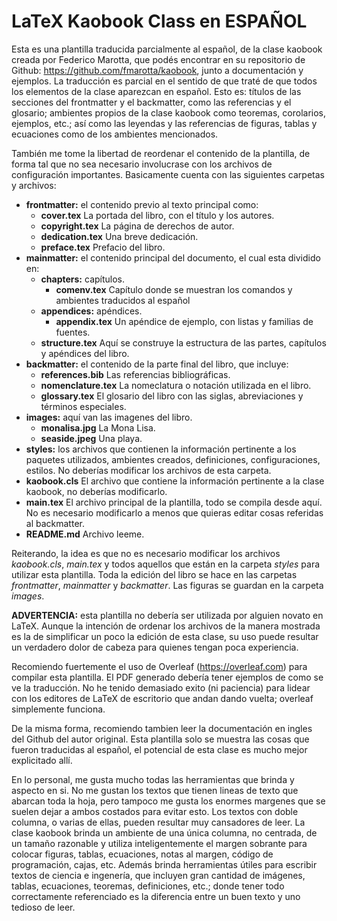 # LaTeX Kaobook Class en ESPAÑOL

Esta es una plantilla traducida parcialmente al español, de la clase kaobook creada por Federico Marotta, que podés encontrar en su repositorio de Github: <https://github.com/fmarotta/kaobook>, junto a documentación y ejemplos. La traducción es parcial en el sentido de que traté de que todos los elementos de la clase aparezcan en español. Esto es: títulos de las secciones del frontmatter y el backmatter, como las referencias y el glosario; ambientes propios de la clase kaobook como teoremas, corolarios, ejemplos, etc.; así como las leyendas y las referencias de figuras, tablas y ecuaciones como de los ambientes mencionados.

También me tome la libertad de reordenar el contenido de la plantilla, de forma tal que no sea necesario involucrase con los archivos de configuración importantes. Basicamente cuenta con las siguientes carpetas y archivos:

- **frontmatter:** el contenido previo al texto principal como:
  - **cover.tex** La portada del libro, con el título y los autores.
  - **copyright.tex** La página de derechos de autor.
  - **dedication.tex** Una breve dedicación.
  - **preface.tex** Prefacio del libro.
- **mainmatter:** el contenido principal del documento, el cual esta dividido en:
  - **chapters:** capítulos.
    - **comenv.tex** Capítulo donde se muestran los comandos y ambientes traducidos al español
  - **appendices:** apéndices.
    - **appendix.tex** Un apéndice de ejemplo, con listas y familias de fuentes.
  - **structure.tex** Aquí se construye la estructura de las partes, capítulos y apéndices del libro.
- **backmatter:** el contenido de la parte final del libro, que incluye:
  - **references.bib** Las referencias bibliográficas.
  - **nomenclature.tex** La nomeclatura o notación utilizada en el libro.
  - **glossary.tex** El glosario del libro con las siglas, abreviaciones y términos especiales.
- **images:** aquí van las imagenes del libro.
  - **monalisa.jpg** La Mona Lisa.
  - **seaside.jpeg** Una playa.
- **styles:** los archivos que contienen la información pertinente a los paquetes utilizados, ambientes creados, definiciones, configuraciones, estilos. No deberías modificar los archivos de esta carpeta.
- **kaobook.cls** El archivo que contiene la información pertinente a la clase kaobook, no deberías modificarlo.
- **main.tex** El archivo principal de la plantilla, todo se compila desde aquí. No es necesario modificarlo a menos que quieras editar cosas referidas al backmatter.
- **README.md** Archivo leeme.

Reiterando, la idea es que no es necesario modificar los archivos *kaobook.cls*, *main.tex* y todos aquellos que están en la carpeta *styles* para utilizar esta plantilla. Toda la edición del libro se hace en las carpetas *frontmatter*, *mainmatter* y *backmatter*. Las figuras se guardan en la carpeta *images*.

**ADVERTENCIA:** esta plantilla no debería ser utilizada por alguien novato en LaTeX. Aunque la intención de ordenar los archivos de la manera mostrada es la de simplificar un poco la edición de esta clase, su uso puede resultar un verdadero dolor de cabeza para quienes tengan poca experiencia. 

Recomiendo fuertemente el uso de Overleaf (<https://overleaf.com>) para compilar esta plantilla. El PDF generado debería tener ejemplos de como se ve la traducción. No he tenido demasiado exito (ni paciencia) para lidear con los editores de LaTeX de escritorio que andan dando vuelta; overleaf simplemente funciona.

De la misma forma, recomiendo tambien leer la documentación en ingles del Github del autor original. Esta plantilla solo se muestra las cosas que fueron traducidas al español, el potencial de esta clase es mucho mejor explicitado allí.

En lo personal, me gusta mucho todas las herramientas que brinda y aspecto en si. No me gustan los textos que tienen lineas de texto que abarcan toda la hoja, pero tampoco me gusta los enormes margenes que se suelen dejar a ambos costados para evitar esto. Los textos con doble columna, o varias de ellas, pueden resultar muy cansadores de leer. La clase kaobook brinda un ambiente de una única columna, no centrada, de un tamaño razonable y utiliza inteligentemente el margen sobrante para colocar figuras, tablas, ecuaciones, notas al margen, código de programación, cajas, etc. Además brinda herramientas útiles para escribir textos de ciencia e ingenería, que incluyen gran cantidad de imágenes, tablas, ecuaciones, teoremas, definiciones, etc.; donde tener todo correctamente referenciado es la diferencia entre un buen texto y uno tedioso de leer.